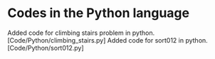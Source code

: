  # Codes in the Python language
Added code for climbing stairs problem in python. [Code/Python/climbing_stairs.py]
Added code for sort012 in python. [Code/Python/sort012.py]